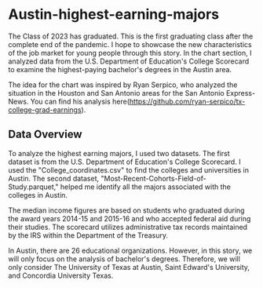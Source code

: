 # Austin-highest-earning-majors
The Class of 2023 has graduated. This is the first graduating class after the complete end of the pandemic. I hope to showcase the new characteristics of the job market for young people through this story. In the chart section, I analyzed data from the U.S. Department of Education's College Scorecard to examine the highest-paying bachelor's degrees in the Austin area.

The idea for the chart was inspired by Ryan Serpico, who analyzed the situation in the Houston and San Antonio areas for the San Antonio Express-News. You can find his analysis here(https://github.com/ryan-serpico/tx-college-grad-earnings).

## Data Overview

To analyze the highest earning majors, I used two datasets. The first dataset is from the U.S. Department of Education's College Scorecard. I used the "College_coordinates.csv" to find the colleges and universities in Austin. The second dataset, "Most-Recent-Cohorts-Field-of-Study.parquet," helped me identify all the majors associated with the colleges in Austin.

The median income figures are based on students who graduated during the award years 2014-15 and 2015-16 and who accepted federal aid during their studies. The scorecard utilizes administrative tax records maintained by the IRS within the Department of the Treasury.

In Austin, there are 26 educational organizations. However, in this story, we will only focus on the analysis of bachelor's degrees. Therefore, we will only consider The University of Texas at Austin, Saint Edward's University, and Concordia University Texas.






